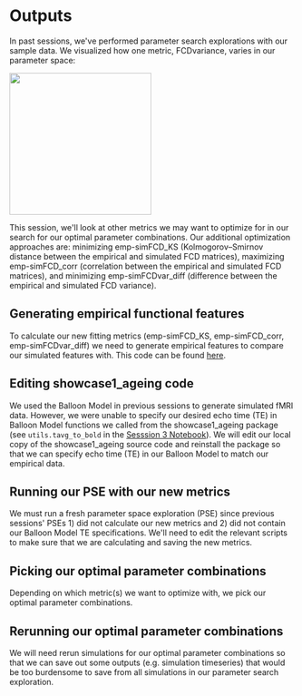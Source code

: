 # Outputs

In past sessions, we've performed parameter search explorations with our sample data. We visualized how one metric, FCDvariance, varies in our parameter space:

<img src="https://github.com/McIntosh-Lab/tvb_study_group/assets/32205576/4767726c-ee39-4486-ae69-707a7b0d1ef0" width="250" height="auto">

<br>

This session, we'll look at other metrics we may want to optimize for in our search for our optimal parameter combinations. Our additional optimization approaches are: minimizing emp-simFCD_KS (Kolmogorov–Smirnov distance between the empirical and simulated FCD matrices), maximizing emp-simFCD_corr (correlation between the empirical and simulated FCD matrices), and minimizing emp-simFCDvar_diff (difference between the empirical and simulated FCD variance).

## Generating empirical functional features
To calculate our new fitting metrics (emp-simFCD_KS, emp-simFCD_corr, emp-simFCDvar_diff) we need to generate empirical features to compare our simulated features with. This code can be found [here](https://github.com/McIntosh-Lab/tvb_study_group/blob/main/Session%205%3A%20Outputs/empirical_functional_features/create_emp_funcfeat_runner.sh).

## Editing showcase1_ageing code
We used the Balloon Model in previous sessions to generate simulated fMRI data. However, we were unable to specify our desired echo time (TE) in Balloon Model functions we called from the showcase1_ageing package (see `utils.tavg_to_bold` in the [Sesssion 3 Notebook](https://github.com/McIntosh-Lab/tvb_study_group/blob/main/Session%203%3A%20Simulation/Session3_Single_Simulation.ipynb)). We will edit our local copy of the showcase1_ageing source code and reinstall the package so that we can specify echo time (TE) in our Balloon Model to match our empirical data.

## Running our PSE with our new metrics
We must run a fresh parameter space exploration (PSE) since previous sessions' PSEs 1) did not calculate our new metrics and 2) did not contain our Balloon Model TE specifications. We'll need to edit the relevant scripts to make sure that we are calculating and saving the new metrics.

## Picking our optimal parameter combinations
Depending on which metric(s) we want to optimize with, we pick our optimal parameter combinations.

## Rerunning our optimal parameter combinations
We will need rerun simulations for our optimal parameter combinations so that we can save out some outputs (e.g. simulation timeseries) that would be too burdensome to save from all simulations in our parameter search exploration.
